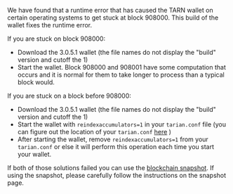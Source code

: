 We have found that a runtime error that has caused the TARN wallet on certain operating systems to get stuck at block 908000. This build of the wallet fixes the runtime error.

If you are stuck on block 908000:
- Download the 3.0.5.1 wallet (the file names do not display the "build" version and cutoff the 1)
- Start the wallet. Block 908000 and 908001 have some computation that occurs and it is normal for them to take longer to process than a typical block would.

If you are stuck on a block before 908000:
- Download the 3.0.5.1 wallet (the file names do not display the "build" version and cutoff the 1)
- Start the wallet with `reindexaccumulators=1` in your `tarian.conf` file (you can figure out the location of your `tarian.conf` [here](https://tarian.freshdesk.com/support/solutions/articles/30000004664-where-are-my-wallet-dat-blockchain-and-configuration-conf-files-located-) )
- After starting the wallet, remove `reindexaccumulators=1` from your `tarian.conf` or else it will perform this operation each time you start your wallet.

If both of those solutions failed you can use the [blockchain snapshot](http://178.254.23.111/~pub/TARN/Daily-Snapshots-Html/TARN-Daily-Snapshots.html). If using the snapshot, please carefully follow the instructions on the snapshot page.